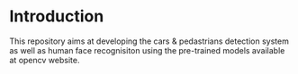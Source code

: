 # Introduction 
This repository aims at developing the cars & pedastrians detection system as well as human face recognisiton using the pre-trained models available at opencv website. 
